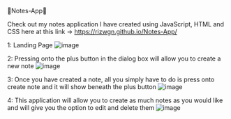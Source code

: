 🚀Notes-App🚀

Check out my notes application I have created using JavaScript, HTML and CSS here at this link -> https://rizwgn.github.io/Notes-App/


1: Landing Page
![image](https://github.com/Rizwgn/Notes-App/assets/142605199/ca6ef425-bc67-4a25-a844-79f831a0ba83)

2: Pressing onto the plus button in the dialog box will allow you to create a new note
![image](https://github.com/Rizwgn/Notes-App/assets/142605199/036be4ae-4df0-403e-a5a0-c0552a34fb9a)

3: Once you have created a note, all you simply have to do is press onto create note and it will show beneath the plus button
![image](https://github.com/Rizwgn/Notes-App/assets/142605199/058633a5-240b-4e8f-8208-b277c5e88908)

4: This application will allow you to create as much notes as you would like and will give you the option to edit and delete them
![image](https://github.com/Rizwgn/Notes-App/assets/142605199/c38387af-1ce1-4ed9-b2ad-ebae49d2d7e3)
